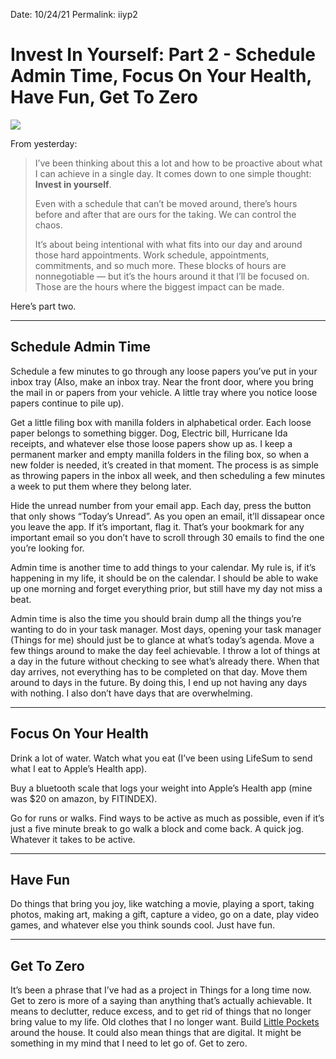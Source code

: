 
Date: 10/24/21
Permalink: iiyp2

# Invest In Yourself: Part 2 - Schedule Admin Time, Focus On Your Health, Have Fun, Get To Zero

![](https://images.unsplash.com/photo-1469570348996-2360676bf827?ixlib=rb-1.2.1&q=80&fm=jpg&crop=entropy&cs=tinysrgb&dl=iris-juana-103CUGLoj_g-unsplash.jpg)

From yesterday:

> I’ve been thinking about this a lot and how to be proactive about what I can achieve in a single day. It comes down to one simple thought: **Invest in yourself**. 
> 
> Even with a schedule that can’t be moved around, there’s hours before and after that are ours for the taking. We can control the chaos.
> 
> It’s about being intentional with what fits into our day and around those hard appointments. Work schedule, appointments, commitments, and so much more. These blocks of hours are nonnegotiable — but it’s the hours around it that I’ll be focused on. Those are the hours where the biggest impact can be made.

Here’s part two.

---- 

## Schedule Admin Time

Schedule a few minutes to go through any loose papers you’ve put in your inbox tray (Also, make an inbox tray. Near the front door, where you bring the mail in or papers from your vehicle. A little tray where you notice loose papers continue to pile up).

Get a little filing box with manilla folders in alphabetical order. Each loose paper belongs to something bigger. Dog, Electric bill, Hurricane Ida receipts, and whatever else those loose papers show up as. I keep a permanent marker and empty manilla folders in the filing box, so when a new folder is needed, it’s created in that moment. The process is as simple as throwing papers in the inbox all week, and then scheduling a few minutes a week to put them where they belong later.

Hide the unread number from your email app. Each day, press the button that only shows “Today’s Unread”. As you open an email, it’ll dissapear once you leave the app. If it’s important, flag it. That’s your bookmark for any important email so you don’t have to scroll through 30 emails to find the one you’re looking for.

Admin time is another time to add things to your calendar. My rule is, if it’s happening in my life, it should be on the calendar. I should be able to wake up one morning and forget everything prior, but still have my day not miss a beat.

Admin time is also the time you should brain dump all the things you’re wanting to do in your task manager. Most days, opening your task manager (Things for me) should just be to glance at what’s today’s agenda. Move a few things around to make the day feel achievable. I throw a lot of things at a day in the future without checking to see what’s already there. When that day arrives, not everything has to be completed on that day. Move them around to days in the future. By doing this, I end up not having any days with nothing. I also don’t have days that are overwhelming.

---- 

## Focus On Your Health

Drink a lot of water. Watch what you eat (I’ve been using LifeSum to send what I eat to Apple’s Health app).

Buy a bluetooth scale that logs your weight into Apple’s Health app (mine was $20 on amazon, by FITINDEX).

Go for runs or walks. Find ways to be active as much as possible, even if it’s just a five minute break to go walk a block and come back. A quick jog. Whatever it takes to be active.

---- 

## Have Fun

Do things that bring you joy, like watching a movie, playing a sport, taking photos, making art, making a gift, capture a video, go on a date, play video games, and whatever else you think sounds cool. Just have fun. 

---- 

## Get To Zero

It’s been a phrase that I’ve had as a project in Things for a long time now. Get to zero is more of a saying than anything that’s actually achievable. It means to declutter, reduce excess, and to get rid of things that no longer bring value to my life. Old clothes that I no longer want. Build [Little Pockets](lpom) around the house. It could also mean things that are digital. It might be something in my mind that I need to let go of. Get to zero.

